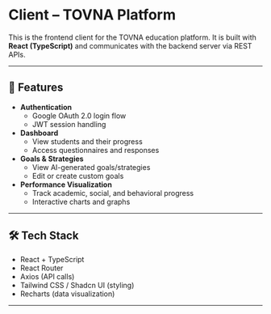 # Client – TOVNA Platform

This is the frontend client for the TOVNA education platform. It is built with **React (TypeScript)** and communicates with the backend server via REST APIs.

---

## 🚀 Features
- **Authentication**
  - Google OAuth 2.0 login flow
  - JWT session handling
- **Dashboard**
  - View students and their progress
  - Access questionnaires and responses
- **Goals & Strategies**
  - View AI-generated goals/strategies
  - Edit or create custom goals
- **Performance Visualization**
  - Track academic, social, and behavioral progress
  - Interactive charts and graphs

---

## 🛠️ Tech Stack
- React + TypeScript
- React Router
- Axios (API calls)
- Tailwind CSS / Shadcn UI (styling)
- Recharts (data visualization)

---

